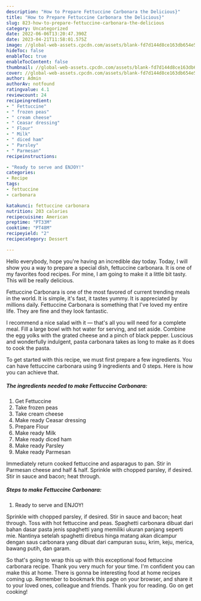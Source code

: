 ```yaml
---
description: "How to Prepare Fettuccine Carbonara the Delicious}"
title: "How to Prepare Fettuccine Carbonara the Delicious}"
slug: 823-how-to-prepare-fettuccine-carbonara-the-delicious
category: Uncategorized
date: 2022-06-06T13:20:47.390Z
date: 2023-04-21T11:58:01.575Z
image: //global-web-assets.cpcdn.com/assets/blank-fd7d144d8ce163db654e5a02c40b08a2775adb7897d16e4062681dc7e1b2800f.png
hideToc: false
enableToc: true
enableTocContent: false
thumbnail: //global-web-assets.cpcdn.com/assets/blank-fd7d144d8ce163db654e5a02c40b08a2775adb7897d16e4062681dc7e1b2800f.png
cover: //global-web-assets.cpcdn.com/assets/blank-fd7d144d8ce163db654e5a02c40b08a2775adb7897d16e4062681dc7e1b2800f.png
author: Admin
authorAv: notfound
ratingvalue: 4.1
reviewcount: 24
recipeingredient:
- " Fettuccine"
- " frozen peas"
- " cream cheese"
- " Ceasar dressing"
- " Flour"
- " Milk"
- " diced ham"
- " Parsley"
- " Parmesan"
recipeinstructions:

- "Ready to serve and ENJOY!"
categories:
- Recipe
tags:
- fettuccine
- carbonara

katakunci: fettuccine carbonara 
nutrition: 203 calories
recipecuisine: American
preptime: "PT33M"
cooktime: "PT48M"
recipeyield: "2"
recipecategory: Dessert

---
```



Hello everybody, hope you're having an incredible day today. Today, I will show you a way to prepare a special dish, fettuccine carbonara. It is one of my favorites food recipes. For mine, I am going to make it a little bit tasty. This will be really delicious.

Fettuccine Carbonara is one of the most favored of current trending meals in the world. It is simple, it's fast, it tastes yummy. It is appreciated by millions daily. Fettuccine Carbonara is something that I've loved my entire life. They are fine and they look fantastic.

I recommend a nice salad with it — that&#39;s all you will need for a complete meal. Fill a large bowl with hot water for serving, and set aside. Combine the egg yolks with the grated cheese and a pinch of black pepper. Luscious and wonderfully indulgent, pasta carbonara takes as long to make as it does to cook the pasta.


To get started with this recipe, we must first prepare a few ingredients. You can have fettuccine carbonara using 9 ingredients and 0 steps. Here is how you can achieve that.

<!--inarticleads1-->

##### The ingredients needed to make Fettuccine Carbonara:

1. Get  Fettuccine
1. Take  frozen peas
1. Take  cream cheese
1. Make ready  Ceasar dressing
1. Prepare  Flour
1. Make ready  Milk
1. Make ready  diced ham
1. Make ready  Parsley
1. Make ready  Parmesan


Immediately return cooked fettuccine and asparagus to pan. Stir in Parmesan cheese and half &amp; half. Sprinkle with chopped parsley, if desired. Stir in sauce and bacon; heat through. 

<!--inarticleads2-->

##### Steps to make Fettuccine Carbonara:


1. Ready to serve and ENJOY!

Sprinkle with chopped parsley, if desired. Stir in sauce and bacon; heat through. Toss with hot fettuccine and peas. Spaghetti carbonara dibuat dari bahan dasar pasta jenis spaghetti yang memiliki ukuran panjang seperti mie. Nantinya setelah spaghetti direbus hinga matang akan dicampur dengan saus carbonara yang dibuat dari campuran susu, krim, keju, merica, bawang putih, dan garam. 

So that's going to wrap this up with this exceptional food fettuccine carbonara recipe. Thank you very much for your time. I'm confident you can make this at home. There is gonna be interesting food at home recipes coming up. Remember to bookmark this page on your browser, and share it to your loved ones, colleague and friends. Thank you for reading. Go on get cooking!
